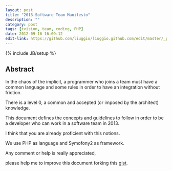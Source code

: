 ```yaml
---
layout: post
title: "2013-Software Team Manifesto"
description: ""
category: post
tags: [tvision, team, coding, PHP]
date: 2012-09-16 16:09:12
edit-link: https://github.com/liuggio/liuggio.github.com/edit/master/_posts/2012-09-16-tvision-team-manifesto.md
---
```

{% include JB/setup %}


## Abstract

In the chaos of the implicit, a programmer who joins a team must have a common language and some rules in order to have an integration without friction.

There is a level 0, a common and accepted (or imposed by the architect) knowledge.

This document defines the concepts and guidelines to follow in order to be a developer who can work in a software team in 2013.

I think that you are already proficient with this notions.

We use PHP as language and Symofony2 as framework.
 

 

<script src="https://gist.github.com/4339207.js"> </script>
 
 

Any comment or help is really appreciated, 

please help me to improve this document forking this [gist](https://gist.github.com/4339207).




 